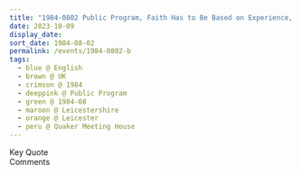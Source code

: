 ```yaml
---
title: "1984-0802 Public Program, Faith Has to Be Based on Experience, Quaker Meeting House, 16 Queens Road, Leicester, Leicestershire, UK"
date: 2023-10-09
display_date: 
sort_date: 1984-08-02
permalink: /events/1984-0802-b
tags:
  - blue @ English
  - brown @ UK
  - crimson @ 1984
  - deeppink @ Public Program
  - green @ 1984-08
  - maroon @ Leicestershire
  - orange @ Leicester
  - peru @ Quaker Meeting House
---
```


<wave-list>
  <list-title color="green" width="75">Key Quote</list-title>
  <list-item color="BlanchedAlmond"  width="200"></list-item>
  <list-item color="Lavender"></list-item>
  <list-item color="BlanchedAlmond"></list-item>
</wave-list>

<br>

<wave-list>
  <list-title color="green" width="75">Comments</list-title>
  <list-item color="BlanchedAlmond"  width="200"></list-item>
  <list-item color="Lavender"></list-item>
  <list-item color="BlanchedAlmond"></list-item>
</wave-list>